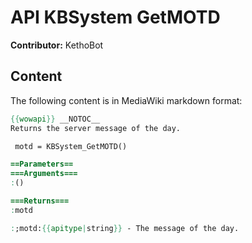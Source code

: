 # API KBSystem GetMOTD

**Contributor:** KethoBot

## Content

The following content is in MediaWiki markdown format:

```mediawiki
{{wowapi}} __NOTOC__
Returns the server message of the day.

 motd = KBSystem_GetMOTD()

==Parameters==
===Arguments===
:()

===Returns===
:motd

:;motd:{{apitype|string}} - The message of the day.
```
